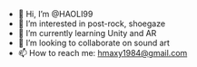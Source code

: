 - 👋 Hi, I’m @HAOLI99
- 👀 I’m interested in post-rock, shoegaze
- 🌱 I’m currently learning Unity and AR
- 💞️ I’m looking to collaborate on sound art
- 📫 How to reach me: hmaxy1984@gmail.com

<!---
HAOLI99/HAOLI99 is a ✨ special ✨ repository because its `README.md` (this file) appears on your GitHub profile.
You can click the Preview link to take a look at your changes.
--->

